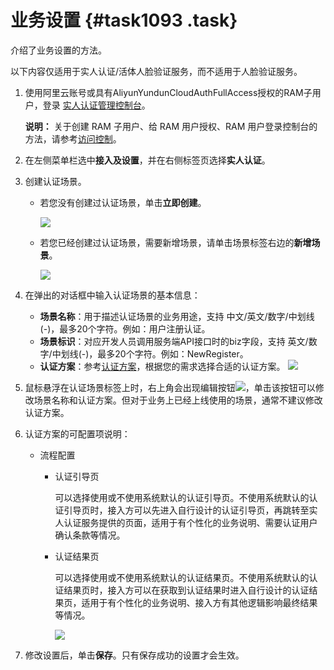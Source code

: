 # 业务设置 {#task1093 .task}

介绍了业务设置的方法。

以下内容仅适用于实人认证/活体人脸验证服务，而不适用于人脸验证服务。

1.  使用阿里云账号或具有AliyunYundunCloudAuthFullAccess授权的RAM子用户，登录 [实人认证管理控制台](https://yundun.console.aliyun.com/?p=cloudauth)。 

    **说明：** 关于创建 RAM 子用户、给 RAM 用户授权、RAM 用户登录控制台的方法，请参考[访问控制](https://help.aliyun.com/document_detail/57445.html)。

2.  在左侧菜单栏选中**接入及设置**，并在右侧标签页选择**实人认证**。 
3.  创建认证场景。 
    -   若您没有创建过认证场景，单击**立即创建**。

        ![](http://static-aliyun-doc.oss-cn-hangzhou.aliyuncs.com/assets/img/13528/154045814314002_zh-CN.png)

    -   若您已经创建过认证场景，需要新增场景，请单击场景标签右边的**新增场景**。

        ![](http://static-aliyun-doc.oss-cn-hangzhou.aliyuncs.com/assets/img/13528/154045814314003_zh-CN.png)

4.  在弹出的对话框中输入认证场景的基本信息： 

    -   **场景名称**：用于描述认证场景的业务用途，支持 中文/英文/数字/中划线\(-\)，最多20个字符。例如：用户注册认证。
    -   **场景标识**：对应开发人员调用服务端API接口时的biz字段，支持 英文/数字/中划线\(-\)，最多20个字符。例如：NewRegister。
    -   **认证方案**：参考[认证方案](https://help.aliyun.com/document_detail/61362.html)，根据您的需求选择合适的认证方案。
    ![](http://static-aliyun-doc.oss-cn-hangzhou.aliyuncs.com/assets/img/13528/154045814314004_zh-CN.png)

5.  鼠标悬浮在认证场景标签上时，右上角会出现编辑按钮![](http://static-aliyun-doc.oss-cn-hangzhou.aliyuncs.com/assets/img/13528/154045814314005_zh-CN.png)，单击该按钮可以修改场景名称和认证方案。但对于业务上已经上线使用的场景，通常不建议修改认证方案。 
6.  认证方案的可配置项说明： 
    -   流程配置
        -   认证引导页

            可以选择使用或不使用系统默认的认证引导页。不使用系统默认的认证引导页时，接入方可以先进入自行设计的认证引导页，再跳转至实人认证服务提供的页面，适用于有个性化的业务说明、需要认证用户确认条款等情况。

        -   认证结果页

            可以选择使用或不使用系统默认的认证结果页。不使用系统默认的认证结果页时，接入方可以在获取到认证结果时进入自行设计的认证结果页，适用于有个性化的业务说明、接入方有其他逻辑影响最终结果等情况。

            ![](http://static-aliyun-doc.oss-cn-hangzhou.aliyuncs.com/assets/img/13528/154045814314007_zh-CN.png)

7.  修改设置后，单击**保存**。只有保存成功的设置才会生效。 

